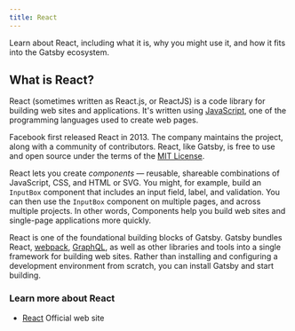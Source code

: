 ```yaml
---
title: React
---
```


Learn about React, including what it is, why you might use it, and how it fits into the Gatsby ecosystem.

## What is React?

React (sometimes written as React.js, or ReactJS) is a code library for building web sites and applications. It's written using [JavaScript](https://www.gatsbyjs.org/docs/glossary#javascript), one of the programming languages used to create web pages.

Facebook first released React in 2013. The company maintains the project, along with a community of contributors. React, like Gatsby, is free to use and open source under the terms of the [MIT License](https://github.com/facebook/react/blob/master/LICENSE).

React lets you create _components_ &mdash; reusable, shareable combinations of JavaScript, CSS, and HTML or SVG. You might, for example, build an `InputBox` component that includes an input field, label, and validation. You can then use the `InputBox` component on multiple pages, and across multiple projects. In other words, Components help you build web sites and single-page applications more quickly.

React is one of the foundational building blocks of Gatsby. Gatsby bundles React, [webpack](https://www.gatsbyjs.org/docs/glossary#webpack), [GraphQL](https://www.gatsbyjs.org/docs/glossary#graphql), as well as other libraries and tools into a single framework for building web sites. Rather than installing and configuring a development environment from scratch, you can install Gatsby and start building.

### Learn more about React

* [React](https://reactjs.org/) Official web site

